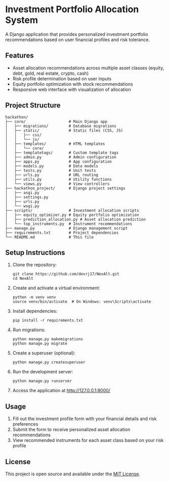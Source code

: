 # Investment Portfolio Allocation System

A Django application that provides personalized investment portfolio recommendations based on user financial profiles and risk tolerance.

## Features

- Asset allocation recommendations across multiple asset classes (equity, debt, gold, real estate, crypto, cash)
- Risk profile determination based on user inputs
- Equity portfolio optimization with stock recommendations
- Responsive web interface with visualization of allocation

## Project Structure

```
hackathon/
├── core/                   # Main Django app
│   ├── migrations/         # Database migrations
│   ├── static/             # Static files (CSS, JS)
│   │   ├── css/
│   │   └── js/
│   ├── templates/          # HTML templates
│   │   └── core/
│   ├── templatetags/       # Custom template tags
│   ├── admin.py            # Admin configuration
│   ├── apps.py             # App configuration
│   ├── models.py           # Data models
│   ├── tests.py            # Unit tests
│   ├── urls.py             # URL routing
│   ├── utils.py            # Utility functions
│   └── views.py            # View controllers
├── hackathon_project/      # Django project settings
│   ├── asgi.py
│   ├── settings.py
│   ├── urls.py
│   └── wsgi.py
├── scripts/                # Investment allocation scripts
│   ├── equity_optimizer.py # Equity portfolio optimization
│   ├── prediction_allocation.py # Asset allocation prediction
│   └── top_instruments.py  # Instrument recommendations
├── manage.py               # Django management script
├── requirements.txt        # Project dependencies
└── README.md               # This file
```

## Setup Instructions

1. Clone the repository:
   ```
   git clone https://github.com/devrj17/NexAlt.git
   cd NexAlt
   ```

2. Create and activate a virtual environment:
   ```
   python -m venv venv
   source venv/bin/activate  # On Windows: venv\Scripts\activate
   ```

3. Install dependencies:
   ```
   pip install -r requirements.txt
   ```

4. Run migrations:
   ```
   python manage.py makemigrations
   python manage.py migrate
   ```

5. Create a superuser (optional):
   ```
   python manage.py createsuperuser
   ```

6. Run the development server:
   ```
   python manage.py runserver
   ```

7. Access the application at http://127.0.0.1:8000/

## Usage

1. Fill out the investment profile form with your financial details and risk preferences
2. Submit the form to receive personalized asset allocation recommendations
3. View recommended instruments for each asset class based on your risk profile

## License

This project is open source and available under the [MIT License](LICENSE).